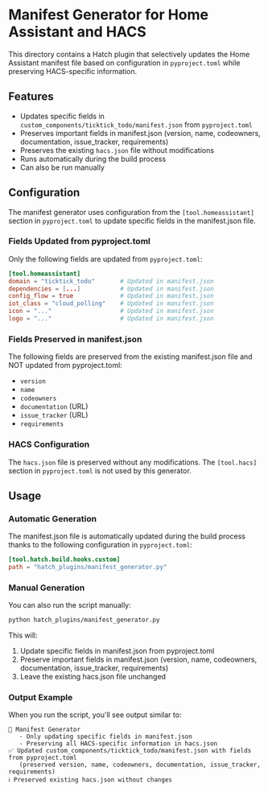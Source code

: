 # Manifest Generator for Home Assistant and HACS

This directory contains a Hatch plugin that selectively updates the Home Assistant manifest file based on configuration in `pyproject.toml` while preserving HACS-specific information.

## Features

- Updates specific fields in `custom_components/ticktick_todo/manifest.json` from `pyproject.toml`
- Preserves important fields in manifest.json (version, name, codeowners, documentation, issue_tracker, requirements)
- Preserves the existing `hacs.json` file without modifications
- Runs automatically during the build process
- Can also be run manually

## Configuration

The manifest generator uses configuration from the `[tool.homeassistant]` section in `pyproject.toml` to update specific fields in the manifest.json file.

### Fields Updated from pyproject.toml

Only the following fields are updated from `pyproject.toml`:

```toml
[tool.homeassistant]
domain = "ticktick_todo"       # Updated in manifest.json
dependencies = [...]           # Updated in manifest.json
config_flow = true             # Updated in manifest.json
iot_class = "cloud_polling"    # Updated in manifest.json
icon = "..."                   # Updated in manifest.json
logo = "..."                   # Updated in manifest.json
```

### Fields Preserved in manifest.json

The following fields are preserved from the existing manifest.json file and NOT updated from pyproject.toml:

- `version`
- `name`
- `codeowners`
- `documentation` (URL)
- `issue_tracker` (URL)
- `requirements`

### HACS Configuration

The `hacs.json` file is preserved without any modifications. The `[tool.hacs]` section in `pyproject.toml` is not used by this generator.

## Usage

### Automatic Generation

The manifest.json file is automatically updated during the build process thanks to the following configuration in `pyproject.toml`:

```toml
[tool.hatch.build.hooks.custom]
path = "hatch_plugins/manifest_generator.py"
```

### Manual Generation

You can also run the script manually:

```bash
python hatch_plugins/manifest_generator.py
```

This will:
1. Update specific fields in manifest.json from pyproject.toml
2. Preserve important fields in manifest.json (version, name, codeowners, documentation, issue_tracker, requirements)
3. Leave the existing hacs.json file unchanged

### Output Example

When you run the script, you'll see output similar to:

```
🔄 Manifest Generator
   - Only updating specific fields in manifest.json
   - Preserving all HACS-specific information in hacs.json
✅ Updated custom_components/ticktick_todo/manifest.json with fields from pyproject.toml
   (preserved version, name, codeowners, documentation, issue_tracker, requirements)
ℹ️ Preserved existing hacs.json without changes
```
